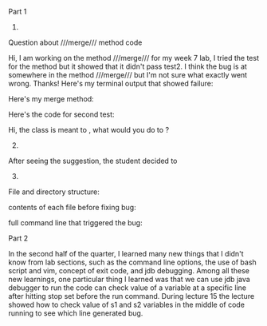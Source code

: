 Part 1

1.
Question about ///merge/// method code

Hi, I am working on the method ///merge/// for my week 7 lab, I tried the test for the method but it showed that it didn't pass test2. I think the bug is at somewhere in the method ///merge/// but I'm not sure what exactly went wrong. Thanks!
Here's my terminal output that showed failure:

Here's my merge method:

Here's the code for second test:


Hi, the class is meant to , what would you do to ?

2. 
After seeing the suggestion, the student decided to 

3.
File and directory structure:

contents of each file before fixing bug:

full command line that triggered the bug:

Part 2

In the second half of the quarter, I learned many new things that I didn't know from lab sections, such as the command line options, the use of bash script and vim, concept of exit code, and jdb debugging. Among all these new learnings, one particular thing I learned was that we can use jdb java debugger to run the code can check value of a variable at a specific line after hitting stop set before the run command. During lecture 15 the lecture showed how to check value of s1 and s2 variables in the middle of code running to see which line generated bug.  
